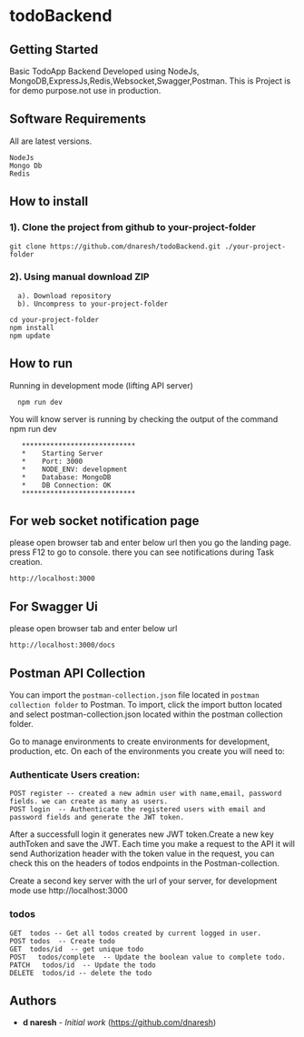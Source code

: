 # todoBackend

## Getting Started

Basic TodoApp Backend Developed using NodeJs, MongoDB,ExpressJs,Redis,Websocket,Swagger,Postman. This is Project is for demo purpose.not use in production.

## Software Requirements
  All are latest versions.
  ```
  NodeJs 
  Mongo Db
  Redis
  
  ```

## How to install

### 1). Clone the project from github to your-project-folder


```
git clone https://github.com/dnaresh/todoBackend.git ./your-project-folder
```

### 2). Using manual download ZIP
      a). Download repository
      b). Uncompress to your-project-folder

```
cd your-project-folder
npm install
npm update
```

## How to run

   Running in development mode (lifting API server)
   ```
     npm run dev
   ```
   You will know server is running by checking the output of the command npm run dev
   ```
      ****************************
      *    Starting Server
      *    Port: 3000
      *    NODE_ENV: development
      *    Database: MongoDB
      *    DB Connection: OK
      ****************************
   ```

## For web socket notification page 
 please open browser tab and enter below url then you go the landing page. press F12 to go to console. there you can see notifications during Task creation.

```
http://localhost:3000
```
   

## For Swagger Ui
 please open browser tab and enter below url

```
http://localhost:3000/docs
```


## Postman API Collection 
 You can import the ```postman-collection.json``` file located in ```postman collection folder``` to Postman. To import, click the import button located and select postman-collection.json located within the postman collection folder.

Go to manage environments to create environments for development, production, etc. On each of the environments you create you will need to:



### Authenticate Users creation:

```
POST register -- created a new admin user with name,email, password fields. we can create as many as users.
POST login  -- Authenticate the registered users with email and password fields and generate the JWT token.
```

After a successfull login it generates new JWT token.Create a new key authToken and save the JWT.
Each time you make a request to the API it will send Authorization header with the token value in the request, you can check this on the headers of todos endpoints in the Postman-collection.

Create a second key server with the url of your server, for development mode use http://localhost:3000


### todos 

```
GET  todos -- Get all todos created by current logged in user.
POST todos  -- Create todo
GET  todos/id  -- get unique todo
POST   todos/complete  -- Update the boolean value to complete todo.
PATCH   todos/id  -- Update the todo
DELETE  todos/id -- delete the todo
```

## Authors

* **d naresh** - *Initial work* (https://github.com/dnaresh)

